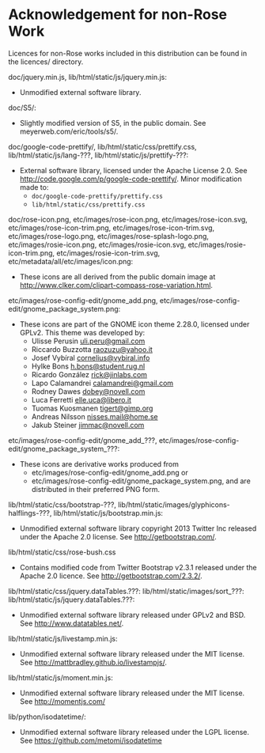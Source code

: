 # Acknowledgement for non-Rose Work

Licences for non-Rose works included in this distribution can be
found in the licences/ directory.

doc/jquery.min.js,
lib/html/static/js/jquery.min.js:
* Unmodified external software library.

doc/S5/:
* Slightly modified version of S5, in the public domain.
  See meyerweb.com/eric/tools/s5/.

doc/google-code-prettify/,
lib/html/static/css/prettify.css,
lib/html/static/js/lang-???,
lib/html/static/js/prettify-???:
* External software library, licensed under the Apache License 2.0.
  See http://code.google.com/p/google-code-prettify/.
  Minor modification made to:
  * `doc/google-code-prettify/prettify.css`
  * `lib/html/static/css/prettify.css`

doc/rose-icon.png,
etc/images/rose-icon.png,
etc/images/rose-icon.svg,
etc/images/rose-icon-trim.png,
etc/images/rose-icon-trim.svg,
etc/images/rose-logo.png,
etc/images/rose-splash-logo.png,
etc/images/rosie-icon.png,
etc/images/rosie-icon.svg,
etc/images/rosie-icon-trim.png,
etc/images/rosie-icon-trim.svg,
etc/metadata/all/etc/images/icon.png:
* These icons are all derived from the public domain image at
  <http://www.clker.com/clipart-compass-rose-variation.html>.

etc/images/rose-config-edit/gnome_add.png,
etc/images/rose-config-edit/gnome_package_system.png:
* These icons are part of the GNOME icon theme 2.28.0, licensed under
  GPLv2. This theme was developed by:
  * Ulisse Perusin <uli.peru@gmail.com>
  * Riccardo Buzzotta <raozuzu@yahoo.it>
  * Josef Vybíral <cornelius@vybiral.info>
  * Hylke Bons <h.bons@student.rug.nl>
  * Ricardo González <rick@jinlabs.com>
  * Lapo Calamandrei <calamandrei@gmail.com>
  * Rodney Dawes <dobey@novell.com>
  * Luca Ferretti <elle.uca@libero.it>
  * Tuomas Kuosmanen <tigert@gimp.org>
  * Andreas Nilsson <nisses.mail@home.se>
  * Jakub Steiner <jimmac@novell.com>

etc/images/rose-config-edit/gnome_add_???,
etc/images/rose-config-edit/gnome_package_system_???:
* These icons are derivative works produced from
  * etc/images/rose-config-edit/gnome_add.png or
  * etc/images/rose-config-edit/gnome_package_system.png, and are
    distributed in their preferred PNG form.

lib/html/static/css/bootstrap-???,
lib/html/static/images/glyphicons-halflings-???,
lib/html/static/js/bootstrap.min.js:
* Unmodified external software library copyright 2013 Twitter Inc
  released under the Apache 2.0 license.
  See <http://getbootstrap.com/>.

lib/html/static/css/rose-bush.css
* Contains modified code from Twitter Bootstrap v2.3.1 released
  under the Apache 2.0 licence.
  See <http://getbootstrap.com/2.3.2/>.

lib/html/static/css/jquery.dataTables.???:
lib/html/static/images/sort_???:
lib/html/static/js/jquery.dataTables.???:
* Unmodified external software library released under GPLv2 and BSD.
  See <http://www.datatables.net/>.

lib/html/static/js/livestamp.min.js:
* Unmodified external software library released under the MIT license.
  See <http://mattbradley.github.io/livestampjs/>.

lib/html/static/js/moment.min.js:
* Unmodified external software library released under the MIT license.
  See <http://momentjs.com/>

lib/python/isodatetime/:
* Unmodified external software library released under the LGPL license.
  See <https://github.com/metomi/isodatetime>

